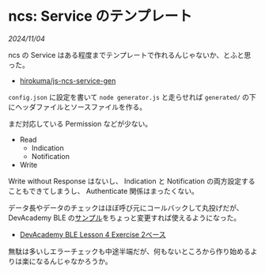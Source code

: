 # ncs: Service のテンプレート

_2024/11/04_

ncs の Service はある程度までテンプレートで作れるんじゃないか、とふと思った。

* [hirokuma/js-ncs-service-gen](https://github.com/hirokuma/js-ncs-service-gen/tree/28b27759e22b5129a77712f50fe8cbdcc56fc91d)

`config.json` に設定を書いて `node generator.js` と走らせれば `generated/` の下にヘッダファイルとソースファイルを作る。

まだ対応している Permission などが少ない。

* Read
  * Indication
  * Notification
* Write

Write without Response はないし、
Indication と Notification の両方設定することもできてしまうし、
Authenticate 関係はまったくない。

データ長やデータのチェックはほぼ呼び元にコールバックして丸投げだが、
DevAcademy BLE の[サンプル](https://github.com/NordicDeveloperAcademy/bt-fund/tree/4048e78dfefe4313a960958a949ed77d1f4dfdae/lesson4/blefund_less4_exer2_solution)をちょっと変更すれば使えるようになった。

* [DevAcademy BLE Lesson 4 Exercise 2ベース](https://github.com/hirokuma/ncs-service-gen-sample/tree/0567d11d67070bf77f42815d6aeb73e671be0c7e)

無駄は多いしエラーチェックも中途半端だが、何もないところから作り始めるよりは楽になるんじゃなかろうか。
